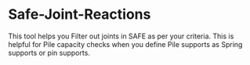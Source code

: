 # Safe-Joint-Reactions
This tool helps you Filter out joints in SAFE as per your criteria. This is helpful for Pile capacity checks when you define Pile supports as Spring supports or pin supports.
